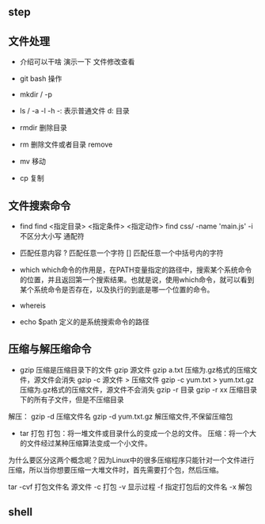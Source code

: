 ## step

## 文件处理

- 介绍可以干啥 演示一下 文件修改查看

- git bash 操作

- mkdir / -p

- ls / -a -l -h
-: 表示普通文件 
d: 目录 

- rmdir 
删除目录
- rm
删除文件或者目录 remove

- mv 移动

- cp 复制

## 文件搜索命令
- find
find <指定目录> <指定条件> <指定动作>
find css/ -name 'main.js'
-i 不区分大小写
通配符
* 匹配任意内容
? 匹配任意一个字符
[] 匹配任意一个中括号内的字符


- which
which命令的作用是，在PATH变量指定的路径中，搜索某个系统命令的位置，并且返回第一个搜索结果。也就是说，使用which命令，就可以看到某个系统命令是否存在，以及执行的到底是哪一个位置的命令。

- whereis

- echo $path
定义的是系统搜索命令的路径

## 压缩与解压缩命令

- gzip
压缩是压缩目录下的文件
gzip 源文件	gzip a.txt	压缩为.gz格式的压缩文件，源文件会消失
gzip -c 源文件 > 压缩文件	gzip -c yum.txt > yum.txt.gz	压缩为.gz格式的压缩文件，源文件不会消失
gzip -r 目录	gzip -r xx	压缩目录下的所有子文件，但是不压缩目录

解压：
gzip -d 压缩文件名	gzip -d yum.txt.gz	解压缩文件,不保留压缩包

- tar 打包
打包：将一堆文件或目录什么的变成一个总的文件。
压缩：将一个大的文件经过某种压缩算法变成一个小文件。

为什么要区分这两个概念呢？因为Linux中的很多压缩程序只能针对一个文件进行压缩，所以当你想要压缩一大堆文件时，首先需要打个包，然后压缩。

tar -cvf 打包文件名 源文件
-c 打包
-v 显示过程
-f 指定打包后的文件名
-x  解包


## shell